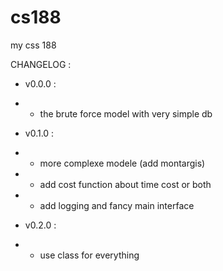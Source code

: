 # cs188
my css 188






CHANGELOG : 
- v0.0.0 : 
- - the brute force model with very simple db

- v0.1.0 : 
- - more complexe modele (add montargis)
- - add cost function about time cost or both
- - add logging and fancy main interface

- v0.2.0 : 
- - use class for everything